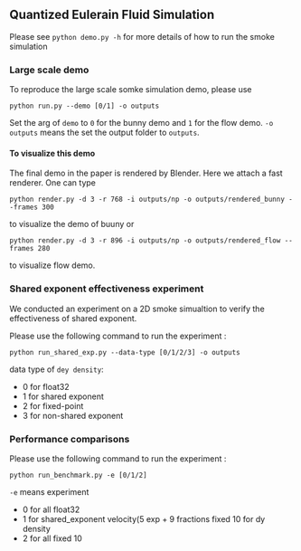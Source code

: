 ## Quantized Eulerain Fluid Simulation

Please see `python demo.py -h` for more details of how to run the smoke simulation

### Large scale demo

To reproduce the large scale somke simulation demo, please use
```
python run.py --demo [0/1] -o outputs
```
Set the arg of `demo` to `0` for the bunny demo and `1` for the flow demo. `-o outputs` means the set the output folder to `outputs`.

#### To visualize this demo
The final demo in the paper is rendered by Blender. Here we attach a fast renderer. One can type

```
python render.py -d 3 -r 768 -i outputs/np -o outputs/rendered_bunny --frames 300
```
to visualize the demo of buuny or 
```
python render.py -d 3 -r 896 -i outputs/np -o outputs/rendered_flow --frames 280
```
to visualize flow demo.

### Shared exponent effectiveness experiment

We conducted an experiment on a 2D smoke simualtion to verify the effectiveness of shared exponent.

Please use the following command to run the experiment :
```
python run_shared_exp.py --data-type [0/1/2/3] -o outputs
```
data type of `dey density`: 
+ 0 for float32
+ 1 for shared exponent 
+ 2 for fixed-point
+ 3 for non-shared exponent 

### Performance comparisons
Please use the following command to run the experiment :
```
python run_benchmark.py -e [0/1/2]
```
`-e` means experiment
+ 0 for all float32
+ 1 for shared_exponent velocity(5 exp + 9 fractions fixed 10 for dy density
+ 2 for all fixed 10
